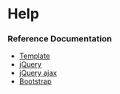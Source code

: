 # Help

### Reference Documentation

* [Template](_template.html)
* [jQuery](https://api.jquery.com/)
* [jQuery ajax](https://api.jquery.com/category/ajax/)
* [Bootstrap](https://getbootstrap.com/docs/4.4/getting-started/introduction/)
